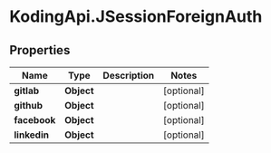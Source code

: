 # KodingApi.JSessionForeignAuth

## Properties
Name | Type | Description | Notes
------------ | ------------- | ------------- | -------------
**gitlab** | **Object** |  | [optional] 
**github** | **Object** |  | [optional] 
**facebook** | **Object** |  | [optional] 
**linkedin** | **Object** |  | [optional] 


